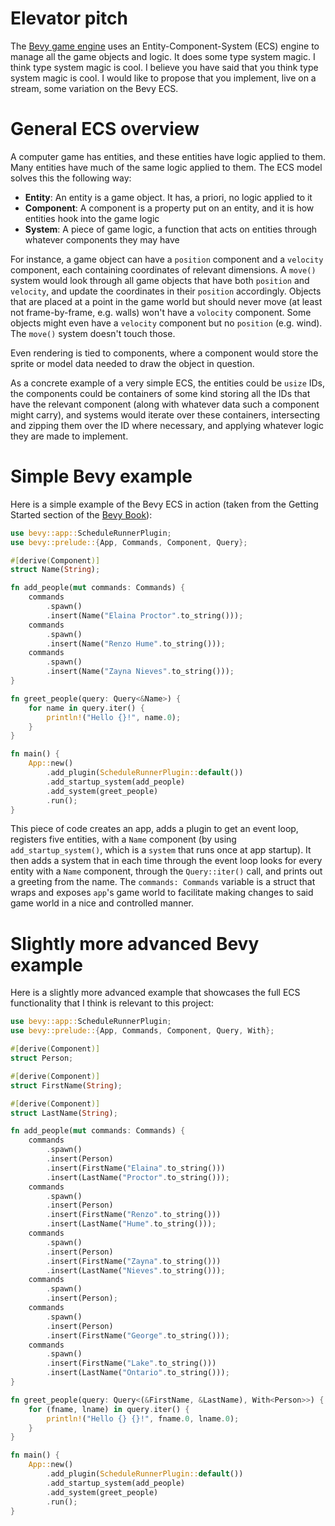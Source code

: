 # Elevator pitch

The [Bevy game engine](https://bevyengine.org/) uses an Entity-Component-System (ECS) engine to manage all the game objects and logic. It does some type system magic. I think type system magic is cool. I believe you have said that you think type system magic is cool. I would like to propose that you implement, live on a stream, some variation on the Bevy ECS.

# General ECS overview

A computer game has entities, and these entities have logic applied to them. Many entities have much of the same logic applied to them. The ECS model solves this the following way:

 - **Entity**: An entity is a game object. It has, a priori, no logic applied to it
 - **Component**: A component is a property put on an entity, and it is how entities hook into the game logic
 - **System**: A piece of game logic, a function that acts on entities through whatever components they may have

For instance, a game object can have a `position` component and a `velocity` component, each containing coordinates of relevant dimensions. A `move()` system would look through all game objects that have both `position` and `velocity`, and update the coordinates in their `position` accordingly. Objects that are placed at a point in the game world but should never move (at least not frame-by-frame, e.g. walls) won't have a `volocity` component. Some objects might even have a `velocity` component but no `position` (e.g. wind). The `move()` system doesn't touch those.

Even rendering is tied to components, where a component would store the sprite or model data needed to draw the object in question.

As a concrete example of a very simple ECS, the entities could be `usize` IDs, the components could be containers of some kind storing all the IDs that have the relevant component (along with whatever data such a component might carry), and systems would iterate over these containers, intersecting and zipping them over the ID where necessary, and applying whatever logic they are made to implement.

# Simple Bevy example

Here is a simple example of the Bevy ECS in action (taken from the Getting Started section of the [Bevy Book](https://bevyengine.org/learn/book/getting-started/ecs/)):

```rust
use bevy::app::ScheduleRunnerPlugin;
use bevy::prelude::{App, Commands, Component, Query};

#[derive(Component)]
struct Name(String);

fn add_people(mut commands: Commands) {
    commands
        .spawn()
        .insert(Name("Elaina Proctor".to_string()));
    commands
        .spawn()
        .insert(Name("Renzo Hume".to_string()));
    commands
        .spawn()
        .insert(Name("Zayna Nieves".to_string()));
}

fn greet_people(query: Query<&Name>) {
    for name in query.iter() {
        println!("Hello {}!", name.0);
    }
}

fn main() {
    App::new()
        .add_plugin(ScheduleRunnerPlugin::default())
        .add_startup_system(add_people)
        .add_system(greet_people)
        .run();
}
```
This piece of code creates an app, adds a plugin to get an event loop, registers five entities, with a `Name` component (by using `add_startup_system()`, which is a `system` that runs once at app startup). It then adds a system that in each time through the event loop looks for every entity with a `Name` component, through the `Query::iter()` call, and prints out a greeting from the name. The `commands: Commands` variable is a struct that wraps and exposes `app`'s game world to facilitate making changes to said game world in a nice and controlled manner.

# Slightly more advanced Bevy example

Here is a slightly more advanced example that showcases the full ECS functionality that I think is relevant to this project:

```rust
use bevy::app::ScheduleRunnerPlugin;
use bevy::prelude::{App, Commands, Component, Query, With};

#[derive(Component)]
struct Person;

#[derive(Component)]
struct FirstName(String);

#[derive(Component)]
struct LastName(String);

fn add_people(mut commands: Commands) {
    commands
        .spawn()
        .insert(Person)
        .insert(FirstName("Elaina".to_string()))
        .insert(LastName("Proctor".to_string()));
    commands
        .spawn()
        .insert(Person)
        .insert(FirstName("Renzo".to_string()))
        .insert(LastName("Hume".to_string()));
    commands
        .spawn()
        .insert(Person)
        .insert(FirstName("Zayna".to_string()))
        .insert(LastName("Nieves".to_string()));
    commands
        .spawn()
        .insert(Person);
    commands
        .spawn()
        .insert(Person)
        .insert(FirstName("George".to_string()));
    commands
        .spawn()
        .insert(FirstName("Lake".to_string()))
        .insert(LastName("Ontario".to_string()));
}

fn greet_people(query: Query<(&FirstName, &LastName), With<Person>>) {
    for (fname, lname) in query.iter() {
        println!("Hello {} {}!", fname.0, lname.0);
    }
}

fn main() {
    App::new()
        .add_plugin(ScheduleRunnerPlugin::default())
        .add_startup_system(add_people)
        .add_system(greet_people)
        .run();
}
```
